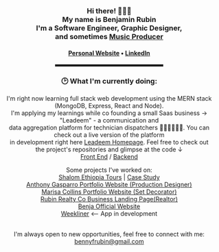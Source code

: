   <!-- Hi there! Feel free to make this your own but don't use my data -->
<div align="center">  
<h3>Hi there! 👨🏻‍💻<br>My name is Benjamin Rubin<br>I'm a Software Engineer, Graphic Designer,<br> and sometimes <a target="_blank" href="https://www.youtube.com/watch?v=XPOnBgeio-c">Music Producer</a></h3>

<h4> <a href="https://www.benjaminrubin.me">Personal Website</a> • <a href="https://www.linkedin.com/in/benjaminfloydrubin">LinkedIn</a> </h4>

<!-- <a href="https://stephenajulu.com"><img src="images/rsz 300w asset_1.png" width="100"></a> -->

<hr width="50%" style="height:5px;">

<h3>🕑 What I'm currently doing:</h3>

<p>
  I'm right now learning full stack web development using the MERN stack (MongoDB, Express, React and Node). <br/>
  I'm applying my learnings while co founding a small Saas business -> "Leadeem" - a communication and <br/>
  data aggregation platform for technician dispatchers 👨🏻‍🔧👩🏻‍🔧. You can check out a live version of the platform <br/>
  in development right here <a href="https://github.com/benjaminrubin/leadeem">Leadeem Homepage</a>. Feel free to check out <br/>
  the project's repositories and glimpse at the code ↓ <br/>
  <a href="https://github.com/benjaminrubin/leadeem">Front End</a>  /  <a href="https://github.com/benjaminrubin/leadeem-server">Backend</a>  
  
  <br/>
  
  Some projects I've worked on: <br/>
  <a href="https://www.shalomethiopia.com">Shalom Ethiopia Tours</a> | <a href="https://benjaminrubin.me/portfolio/shalom-ethiopia-case-study">Case Study</a> <br/>
  <a href="https://www.anthonygasparro.com">Anthony Gasparro Portfolio Website (Production Designer)</a> <br/>
  <a href="https://www.marisacollins.com">Marisa Collins Portfolio Website (Set Decorator)</a> <br/>
  <a href="https://www.rubinrealtyco.com">Rubin Realty Co Business Landing Page(Realtor)</a> <br/>
  <a href="https://www.benjaofficial.com">Benja Official Website</a> <br/>
    <a href="https://www.weekliner.com">Weekliner</a> <-- App in development <br/>
  <!--     <a href="https://benjaminrubin.me/portfolio/branja-case-study">Branja (Event Platform)</a> <br/> -->

  
  
  <br/>
I'm always open to new opportunities, feel free to connect with me:<br/>
  <a href="mailto:bennyfrubin@gmail.com">bennyfrubin@gmail.com</>
</p>

  
  </div>

